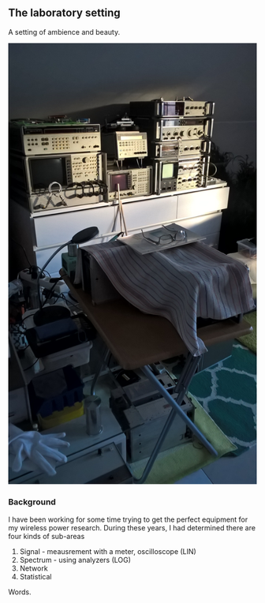 ## The laboratory setting

A setting of ambience and beauty.

![ambience](/img/ambience.jpg)

### Background

I have been working for some time trying to get the perfect equipment for my wireless power research. During these years, I had determined there are four kinds of sub-areas

1. Signal - meausrement with a meter, oscilloscope (LIN)
2. Spectrum - using analyzers (LOG)
3. Network
4. Statistical

Words.
